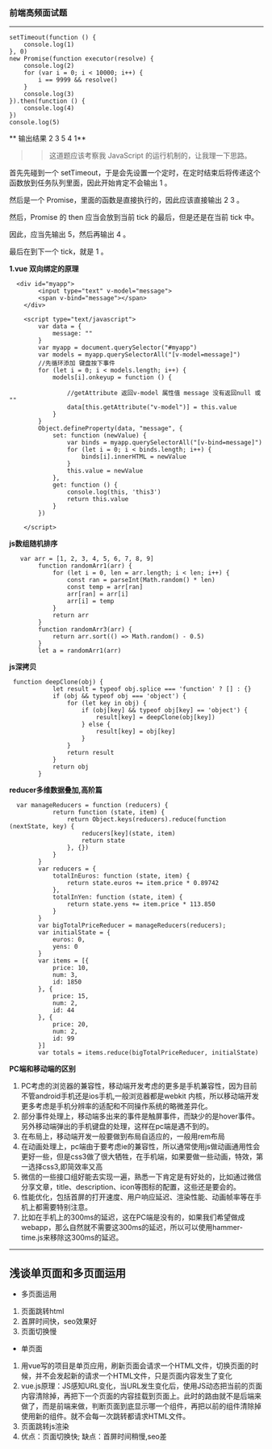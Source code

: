 ### 前端高频面试题
***
```
setTimeout(function () {
    console.log(1)
}, 0)
new Promise(function executor(resolve) {
    console.log(2)
    for (var i = 0; i < 10000; i++) {
        i == 9999 && resolve()
    }
    console.log(3)
}).then(function () {
    console.log(4)
})
console.log(5)
```
** 输出结果 2 3 5 4 1**
>> 这道题应该考察我 JavaScript 的运行机制的，让我理一下思路。

首先先碰到一个 setTimeout，于是会先设置一个定时，在定时结束后将传递这个函数放到任务队列里面，因此开始肯定不会输出 1 。

然后是一个 Promise，里面的函数是直接执行的，因此应该直接输出 2 3 。

然后，Promise 的 then 应当会放到当前 tick 的最后，但是还是在当前 tick 中。

因此，应当先输出 5，然后再输出 4 。

最后在到下一个 tick，就是 1 。
 
**1.vue 双向绑定的原理**

```
  <div id="myapp">
        <input type="text" v-model="message">
        <span v-bind="message"></span>
    </div>
  
    <script type="text/javascript">
        var data = {
            message: ""
        }
        var myapp = document.querySelector("#myapp")
        var models = myapp.querySelectorAll("[v-model=message]")
        //先循环添加 键盘按下事件
        for (let i = 0; i < models.length; i++) {
            models[i].onkeyup = function () {

                //getAttribute 返回v-model 属性值 message 没有返回null 或 ""
                data[this.getAttribute("v-model")] = this.value
            }
        }
        Object.defineProperty(data, "message", {
            set: function (newValue) {
                var binds = myapp.querySelectorAll("[v-bind=message]")
                for (let i = 0; i < binds.length; i++) {
                    binds[i].innerHTML = newValue
                }
                this.value = newValue
            },
            get: function () {
                console.log(this, 'this3')
                return this.value
            }
        })
      
    </script>

```
**js数组随机排序**
```
   var arr = [1, 2, 3, 4, 5, 6, 7, 8, 9]
        function randomArr1(arr) {
            for (let i = 0, len = arr.length; i < len; i++) {
                const ran = parseInt(Math.random() * len)
                const temp = arr[ran]
                arr[ran] = arr[i]
                arr[i] = temp
            }
            return arr
        }
        function randomArr3(arr) {
            return arr.sort(() => Math.random() - 0.5)
        }
        let a = randomArr1(arr)
```
**js深拷贝**
```
 function deepClone(obj) {
            let result = typeof obj.splice === 'function' ? [] : {}
            if (obj && typeof obj === 'object') {
                for (let key in obj) {
                    if (obj[key] && typeof obj[key] == 'object') {
                        result[key] = deepClone(obj[key])
                    } else {
                        result[key] = obj[key]
                    }
                }
                return result
            }
            return obj
        }
```
**reducer多维数据叠加,高阶篇**
```
  var manageReducers = function (reducers) {  
            return function (state, item) {     
                return Object.keys(reducers).reduce(function (nextState, key) {
                    reducers[key](state, item)
                    return state
                }, {})
            }
        }
        var reducers = {
            totalInEuros: function (state, item) {
                return state.euros += item.price * 0.89742
            },
            totalInYen: function (state, item) {
                return state.yens += item.price * 113.850
            }
        }
        var bigTotalPriceReducer = manageReducers(reducers);
        var initialState = {
            euros: 0,
            yens: 0
        }
        var items = [{
            price: 10,
            num: 3,
            id: 1850
        }, {
            price: 15,
            num: 2,
            id: 44
        }, {
            price: 20,
            num: 2,
            id: 99
        }]
        var totals = items.reduce(bigTotalPriceReducer, initialState)
```
**PC端和移动端的区别**
1. PC考虑的浏览器的兼容性，移动端开发考虑的更多是手机兼容性，因为目前不管android手机还是ios手机,一般浏览器都是webkit 内核，所以移动端开发更多考虑是手机分辨率的适配和不同操作系统的略微差异化。
2. 部分事件处理上，移动端多出来的事件是触屏事件，而缺少的是hover事件。另外移动端弹出的手机键盘的处理，这样在pc端是遇不到的。
3. 在布局上，移动端开发一般要做到布局自适应的，一般用rem布局
4. 在动画处理上，pc端由于要考虑ie的兼容性，所以通常使用js做动画通用性会更好一些，但是css3做了很大牺牲，在手机端，如果要做一些动画，特效，第一选择css3,即简效率又高
5. 微信的一些接口组好能去实现一遍，熟悉一下肯定是有好处的，比如通过微信分享文章，title、description、icon等图标的配置，这些还是要会的。
6. 性能优化，包括首屏的打开速度、用户响应延迟、渲染性能、动画帧率等在手机上都需要特别注意。
7. 比如在手机上的300ms的延迟，这在PC端是没有的，如果我们希望做成webapp，那么自然就不需要这300ms的延迟，所以可以使用hammer-time.js来移除这300ms的延迟。
---
**浅谈单页面和多页面运用**
---
+ 多页面运用
1. 页面跳转html
2. 首屏时间快，seo效果好
3. 页面切换慢
+ 单页面
1. 用vue写的项目是单页应用，刷新页面会请求一个HTML文件，切换页面的时候，并不会发起新的请求一个HTML文件，只是页面内容发生了变化 
2. vue.js原理：JS感知URL变化，当URL发生变化后，使用JS动态把当前的页面内容清除掉，再把下一个页面的内容挂载到页面上。此时的路由就不是后端来做了，而是前端来做，判断页面到底显示哪一个组件，再把以前的组件清除掉使用新的组件。就不会每一次跳转都请求HTML文件。 
3. 页面跳转js渲染
4. 优点：页面切换快; 缺点：首屏时间稍慢,seo差

